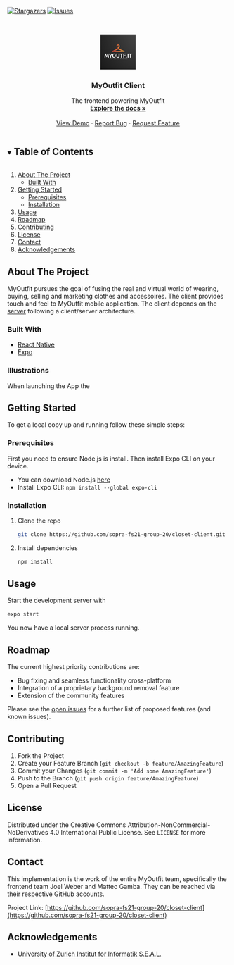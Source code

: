 <!--
*** Thanks for checking out the Best-README-Template. If you have a suggestion
*** that would make this better, please fork the repo and create a pull request
*** or simply open an issue with the tag "enhancement".
*** Thanks again! Now go create something AMAZING! :D
***
***
***
*** To avoid retyping too much info. Do a search and replace for the following:
*** sopra-fs21-group-20, closet-server, email, project_title, project_description
-->



<!-- PROJECT SHIELDS -->
<!--
*** I'm using markdown "reference style" links for readability.
*** Reference links are enclosed in brackets [ ] instead of parentheses ( ).
*** See the bottom of this document for the declaration of the reference variables
*** for contributors-url, forks-url, etc. This is an optional, concise syntax you may use.
*** https://www.markdownguide.org/basic-syntax/#reference-style-links
-->

[![Stargazers][stars-shield]][stars-url]
[![Issues][issues-shield]][issues-url]

<!-- PROJECT LOGO -->
<br />
<p align="center">
  <a href="https://github.com/sopra-fs21-group-20/closet-server">
    <img src="logo.png" alt="Logo" width="80" height="80">
  </a>

  <h3 align="center">MyOutfit Client</h3>

  <p align="center">
    The frontend powering MyOutfit
    <br />
    <a href="https://github.com/sopra-fs21-group-20/closet-client"><strong>Explore the docs »</strong></a>
    <br />
    <br />
    <a href="https://myoutf.it">View Demo</a>
    ·
    <a href="https://github.com/sopra-fs21-group-20/closet-client/issues">Report Bug</a>
    ·
    <a href="https://github.com/sopra-fs21-group-20/closet-client/issues">Request Feature</a>
  </p>
</p>



<!-- TABLE OF CONTENTS -->
<details open="open">
  <summary><h2 style="display: inline-block">Table of Contents</h2></summary>
  <ol>
    <li>
      <a href="#about-the-project">About The Project</a>
      <ul>
        <li><a href="#built-with">Built With</a></li>
      </ul>
    </li>
    <li>
      <a href="#getting-started">Getting Started</a>
      <ul>
        <li><a href="#prerequisites">Prerequisites</a></li>
        <li><a href="#installation">Installation</a></li>
      </ul>
    </li>
    <li><a href="#usage">Usage</a></li>
    <li><a href="#roadmap">Roadmap</a></li>
    <li><a href="#contributing">Contributing</a></li>
    <li><a href="#license">License</a></li>
    <li><a href="#contact">Contact</a></li>
    <li><a href="#acknowledgements">Acknowledgements</a></li>
  </ol>
</details>



<!-- ABOUT THE PROJECT -->
## About The Project

MyOutfit pursues the goal of fusing the real and virtual world of wearing, buying, selling and marketing clothes and accessoires.
The client provides touch and feel to MyOutfit mobile application. The client depends on the [server](https://github.com/sopra-fs21-group-20/closet-server) following a client/server architecture.


### Built With

* [React Native](https://github.com/facebook/react-native)
* [Expo](https://github.com/expo/expo)

### Illustrations
When launching the App the 

<!-- GETTING STARTED -->
## Getting Started

To get a local copy up and running follow these simple steps:

### Prerequisites

First you need to ensure Node.js is install. Then install Expo CLI on your device. 

* You can download Node.js [here](https://nodejs.org/en/download/)
* Install Expo CLI: `npm install --global expo-cli`

### Installation

1. Clone the repo
   ```sh
   git clone https://github.com/sopra-fs21-group-20/closet-client.git
   ```
2. Install dependencies
   ```sh
   npm install
   ```

<!-- USAGE EXAMPLES -->
## Usage

Start the development server with  
```sh
expo start
```

You now have a local server process running.

## Roadmap

The current highest priority contributions are:

* Bug fixing and seamless functionality cross-platform
* Integration of a proprietary background removal feature
* Extension of the community features

Please see the [open issues](https://github.com/sopra-fs21-group-20/closet-client/issues) for a further list of proposed features (and known issues).

<!-- CONTRIBUTING -->
## Contributing

1. Fork the Project
2. Create your Feature Branch (`git checkout -b feature/AmazingFeature`)
3. Commit your Changes (`git commit -m 'Add some AmazingFeature'`)
4. Push to the Branch (`git push origin feature/AmazingFeature`)
5. Open a Pull Request

<!-- LICENSE -->
## License

Distributed under the Creative Commons Attribution-NonCommercial-NoDerivatives 4.0 International Public License. See `LICENSE` for more information.

<!-- CONTACT -->
## Contact

This implementation is the work of the entire MyOutfit team, specifically the frontend team Joel Weber and Matteo Gamba.
They can be reached via their respective GitHub accounts.

Project Link: [https://github.com/sopra-fs21-group-20/closet-client](https://github.com/sopra-fs21-group-20/closet-client)

<!-- ACKNOWLEDGEMENTS -->
## Acknowledgements

* [University of Zurich Institut for Informatik S.E.A.L.](https://www.ifi.uzh.ch/en/seal.html)

<!-- MARKDOWN LINKS & IMAGES -->
<!-- https://www.markdownguide.org/basic-syntax/#reference-style-links -->
[stars-shield]: https://img.shields.io/github/stars/sopra-fs21-group-20/closet-server.svg?style=plastic
[stars-url]: https://github.com/sopra-fs21-group-20/closet-server/stargazers
[issues-shield]: https://img.shields.io/github/issues/sopra-fs21-group-20/closet-server.svg?style=plastic
[issues-url]: https://github.com/sopra-fs21-group-20/closet-server/issues
[license-shield]: https://img.shields.io/github/license/sopra-fs21-group-20/closet-server.svg?style=plastic
[license-url]: https://github.com/sopra-fs21-group-20/closet-server/blob/master/LICENSE.txt
